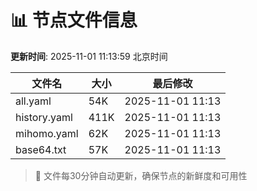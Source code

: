 # 📊 节点文件信息

**更新时间**: 2025-11-01 11:13:59 北京时间

| 文件名 | 大小 | 最后修改 |
|--------|------|----------|
| all.yaml | 54K | 2025-11-01 11:13 |
| history.yaml | 411K | 2025-11-01 11:13 |
| mihomo.yaml | 62K | 2025-11-01 11:13 |
| base64.txt | 57K | 2025-11-01 11:13 |

> 🔄 文件每30分钟自动更新，确保节点的新鲜度和可用性
